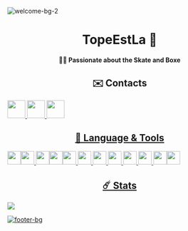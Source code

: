 ![welcome-bg-2](https://user-images.githubusercontent.com/50290580/124369381-11ed1800-dc74-11eb-90a9-2ff2073c3b97.jpg)

<h1 align="center">TopeEstLa 📡</h1>

<h4 align="center">🏄🏼 Passionate about the <strong>Skate</strong> and <strong>Boxe</strong></h4>

<h2 align="center">✉️ Contacts</h2>
<p align="center">

<a href="https://twitter.com/TopeEstPasLa"><img height="40" src="https://img.shields.io/badge/Twitter-1DA1F2?style=for-the-badge&logo=twitter&logoColor=white">
<a href="mailto:contact.tope95@gmail.com"><img height="40" src="https://img.shields.io/badge/Gmail-D14836?style=for-the-badge&logo=gmail&logoColor=white">
<img height="40" src="https://discord.c99.nl/widget/theme-3/424290757445419009.png">

<h2 align="center">🧵 Language & Tools</h2>
<p align="center"> 

<img height="30" src="https://img.shields.io/badge/Java-ED8B00?style=for-the-badge&logo=java&logoColor=white"><img height="30" src="https://img.shields.io/badge/JavaScript-F7DF1E?style=for-the-badge&logo=javascript&logoColor=black"> <img height="30" src="https://img.shields.io/badge/IntelliJIDEA-000000.svg?style=for-the-badge&logo=intellij-idea&logoColor=white"><img height="30" src="https://img.shields.io/badge/WebStorm-000000?style=for-the-badge&logo=WebStorm&logoColor=white"><img height="30" src="https://img.shields.io/badge/PyCharm-000000.svg?&style=for-the-badge&logo=PyCharm&logoColor=white"> <img height="30" src="https://img.shields.io/badge/MySQL-00000F?style=for-the-badge&logo=mysql&logoColor=white">
<img height="30" src="https://img.shields.io/badge/MariaDB-003545?style=for-the-badge&logo=mariadb&logoColor=white">
<img height="30" src="https://img.shields.io/badge/PostgreSQL-316192?style=for-the-badge&logo=postgresql&logoColor=white"> 
<img height="30" src="https://img.shields.io/badge/redis-%23DD0031.svg?&style=for-the-badge&logo=redis&logoColor=white">
<img height="30" src="https://img.shields.io/badge/rabbitmq-%23FF6600.svg?&style=for-the-badge&logo=rabbitmq&logoColor=white"> 
<img height="30" src="https://img.shields.io/badge/Arduino-00979D?style=for-the-badge&logo=Arduino&logoColor=white"><img height="30" src="https://img.shields.io/badge/Raspberry%20Pi-A22846?style=for-the-badge&logo=Raspberry%20Pi&logoColor=white">

<h2 align="center">☄️ Stats</h2>
<img align="center" src="https://github-readme-stats.vercel.app/api/wakatime?username=TopeEstLa&theme=blue-green">

![footer-bg](https://user-images.githubusercontent.com/50290580/124369382-144f7200-dc74-11eb-807a-f10a7a502dd9.jpg)
